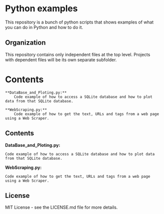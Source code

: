 # Python examples
  This repository is a bunch of python scripts that shows examples of what you can do in Python and how to do it.

## Organization
  This repository contains only independent files at the top level. 
  Projects with dependent files will be its own separate subfolder. 

Contents
========================================

    **DataBase_and_Ploting.py:**
        Code example of how to access a SQLite database and how to plot data from that SQLite database.
                
    **WebScraping.py:**
        Code example of how to get the text, URLs and tags from a web page using a Web Scraper.
        
## Contents
  **DataBase_and_Ploting.py:**
  
    Code example of how to access a SQLite database and how to plot data from that SQLite database.

  **WebScraping.py:**
  
    Code example of how to get the text, URLs and tags from a web page using a Web Scraper.

## License
  MIT License - see the LICENSE.md file for more details.
